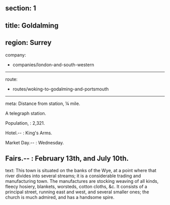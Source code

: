 section: 1
----
title: Goldalming
----
region: Surrey
----
company:
- companies/london-and-south-western
----
route:
- routes/woking-to-godalming-and-portsmouth
----
meta: Distance from station, ¼ mile.

A telegraph station.

Population,
: 2,321.

Hotel.--
: King's Arms.

Market Day.--
: Wednesday.

Fairs.--
: February 13th, and July 10th.
----
text: This town is situated on the banks of the Wye, at a point where that river divides into several streams; it is a considerable trading and manufacturing town. The manufactures are stocking weaving of all kinds, fleecy hosiery, blankets, worsteds, cotton cloths, &c. It consists of a principal street, running east and west, and several smaller ones; the church is much admired, and has a handsome spire.